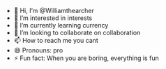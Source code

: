 - 👋 Hi, I’m @Williamthearcher
- 👀 I’m interested in interests
- 🌱 I’m currently learning currency
- 💞️ I’m looking to collaborate on collaboration
- 📫 How to reach me you cant
- 😄 Pronouns: pro
- ⚡ Fun fact: When you are boring, everything is fun

<!---
Williamthearcher/Williamthearcher is a ✨ special ✨ repository because its `README.md` (this file) appears on your GitHub profile.
You can click the Preview link to take a look at your changes.
--->
